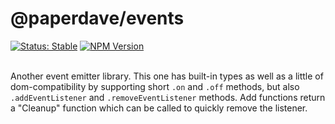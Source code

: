 # @paperdave/events

<div>
<a href="https://github.com/paperdave/various#project-status-meaning"><img alt="Status: Stable" src="https://img.shields.io/badge/status-stable-brightgreen"></a>
<a href="https://www.npmjs.com/package/@paperdave/events"><img alt="NPM Version" src="https://img.shields.io/npm/v/@paperdave/events.svg?label=latest%20release"></a>
</div>
<br>

Another event emitter library. This one has built-in types as well as a little of dom-compatibility by supporting short `.on` and `.off` methods, but also `.addEventListener` and `.removeEventListener` methods. Add functions return a "Cleanup" function which can be called to quickly remove the listener.
